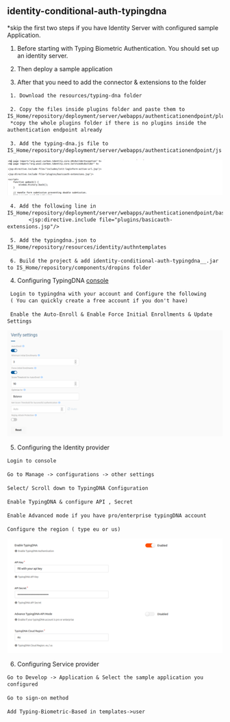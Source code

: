 ## identity-conditional-auth-typingdna

*skip the first two steps if you have Identity Server with configured sample Application.

 1. Before starting with Typing Biometric Authentication. You should set up an identity server.


 2. Then deploy a sample application
  

 3. After that you need to add the connector & extensions to the folder
   ```
    1. Download the resources/typing-dna folder
    
    2. Copy the files inside plugins folder and paste them to IS_Home/repository/deployment/server/webapps/authenticationendpoint/plugins
    *copy the whole plugins folder if there is no plugins inside the authentication endpoint already 
    
    3. Add the typing-dna.js file to IS_Home/repository/deployment/server/webapps/authenticationendpoint/js
   ```
 ![Alt text](resources/images/screen-shot-1.png?raw=true)
   ```
    4. Add the following line in IS_Home/repository/deployment/server/webapps/authenticationendpoint/basicauth.jsp
          <jsp:directive.include file="plugins/basicauth-extensions.jsp"/>
   
    5. Add the typingdna.json to IS_Home/repository/resources/identity/authntemplates
    
    6. Build the project & add identity-conditional-auth-typingdna__.jar to IS_Home/repository/components/dropins folder
   ```
 

 4. Configuring TypingDNA [console](https://www.typingdna.com/clients/apisettings)
   ```
    Login to typingdna with your account and Configure the following 
    ( You can quickly create a free account if you don't have)

    Enable the Auto-Enroll & Enable Force Initial Enrollments & Update Settings
   ```
 ![Alt text](resources/images/screen-shot-2.png?raw=true)

 5. Configuring the Identity provider
  ```
  Login to console
  
  Go to Manage -> configurations -> other settings
  
  Select/ Scroll down to TypingDNA Configuration
  
  Enable TypingDNA & configure API , Secret
  
  Enable Advanced mode if you have pro/enterprise typingDNA account
  
  Configure the region ( type eu or us)
  ```
 ![Alt text](resources/images/screen-shot-3.png?raw=true)

6. Configuring Service provider
  ```
  Go to Develop -> Application & Select the sample application you configured
  
  Go to sign-on method
  
  Add Typing-Biometric-Based in templates->user
  ```
